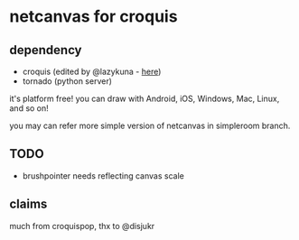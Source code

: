 netcanvas for croquis
=====================

dependency
---------------------
* croquis (edited by @lazykuna - [here](https://github.com/kuna/croquis.js/tree/master/extension))
* tornado (python server)

it's platform free! you can draw with Android, iOS, Windows, Mac, Linux, and so on!

you may can refer more simple version of netcanvas in simpleroom branch.


TODO
---------------------
- brushpointer needs reflecting canvas scale


claims
---------------------

much from croquispop, thx to @disjukr
